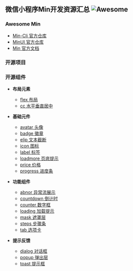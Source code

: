 ## 微信小程序Min开发资源汇总 ![Awesome](https://cdn.rawgit.com/sindresorhus/awesome/d7305f38d29fed78fa85652e3a63e154dd8e8829/media/badge.svg)

### Awesome Min

- [ Min-Cli 官方仓库 ](https://github.com/meili/min-cli)
- [ MinUI 官方仓库 ](https://github.com/meili/minui)
- [ Min 官方文档 ](https://meili.github.io/min/index.html)

### 开源项目

### 开源组件

- **布局元素**
  - [ flex 布局 ](https://github.com/meili/minui/tree/master/packages/wxc-flex)
  - [ cc 水平垂直居中 ](https://github.com/meili/minui/tree/master/packages/wxc-cc)

- **基础元件**
  - [ avatar 头像 ](https://github.com/meili/minui/tree/master/packages/wxc-avatar)
  - [ badge 徽章 ](https://github.com/meili/minui/tree/master/packages/wxc-badge)
  - [ elip 文本截断 ](https://github.com/meili/minui/tree/master/packages/wxc-elip)
  - [ icon 图标 ](https://github.com/meili/minui/tree/master/packages/wxc-icon)
  - [ label 标签 ](https://github.com/meili/minui/tree/master/packages/wxc-label)
  - [ loadmore 页底提示 ](https://github.com/meili/minui/tree/master/packages/wxc-loadmore)
  - [ price 价格 ](https://github.com/meili/minui/tree/master/packages/wxc-price)
  - [ progress 进度条 ](https://github.com/meili/minui/tree/master/packages/wxc-progress)
  
- **功能组件**
  - [ abnor 异常流展示 ](https://github.com/meili/minui/tree/master/packages/wxc-abnor)
  - [ countdown 倒计时 ](https://github.com/meili/minui/tree/master/packages/wxc-countdown)
  - [ counter 数字框 ](https://github.com/meili/minui/tree/master/packages/wxc-counter)
  - [ loading 加载提示 ](https://github.com/meili/minui/tree/master/packages/wxc-loading)
  - [ mask 遮罩层 ](https://github.com/meili/minui/tree/master/packages/wxc-mask)
  - [ steps 步骤条 ](https://github.com/meili/minui/tree/master/packages/wxc-steps)
  - [ tab 选项卡 ](https://github.com/meili/minui/tree/master/packages/wxc-tab)

- **提示反馈**
  - [ dialog 对话框 ](https://github.com/meili/minui/tree/master/packages/wxc-dialog)
  - [ popup 弹出层 ](https://github.com/meili/minui/tree/master/packages/wxc-popup)
  - [ toast 提示框 ](https://github.com/meili/minui/tree/master/packages/wxc-toast)
